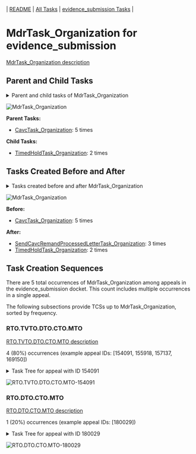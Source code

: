<!-- DO NOT EDIT THIS FILE.  This file is autogenerated. -->
| [README](../README.md) | [All Tasks](../alltasks.md) | [evidence_submission Tasks](tasklist.md) |

# MdrTask_Organization for evidence_submission

[MdrTask_Organization description](../descr/MdrTask_Organization.md)

## Parent and Child Tasks

<details><summary markdown='span'>Parent and child tasks of MdrTask_Organization
</summary>

```
digraph G {
rankdir=LR;
node [shape=box]
"MdrTask_Organization" -> "TimedHoldTask_Organization" [label=2]
"CavcTask_Organization" -> "MdrTask_Organization" [label=5]
}
```
</details>

![MdrTask_Organization](dot/MdrTask_Organization-parentchild.dot.png)

**Parent Tasks:**

   * [CavcTask_Organization](CavcTask_Organization.md): 5 times

**Child Tasks:**

   * [TimedHoldTask_Organization](TimedHoldTask_Organization.md): 2 times

## Tasks Created Before and After

<details><summary markdown='span'>Tasks created before and after MdrTask_Organization</summary>

```
digraph G {
rankdir=LR;

"MdrTask_Organization" -> "SendCavcRemandProcessedLetterTask_Organization" [label=3]
"MdrTask_Organization" -> "TimedHoldTask_Organization" [label=2]
"CavcTask_Organization" -> "MdrTask_Organization" [label=5]
}
```
</details>

![MdrTask_Organization](dot/MdrTask_Organization.dot.png)

**Before:**

   * [CavcTask_Organization](CavcTask_Organization.md): 5 times

**After:**

   * [SendCavcRemandProcessedLetterTask_Organization](SendCavcRemandProcessedLetterTask_Organization.md): 3 times
   * [TimedHoldTask_Organization](TimedHoldTask_Organization.md): 2 times

## Task Creation Sequences

There are 5 total occurrences of MdrTask_Organization among appeals in the evidence_submission docket.  This count includes multiple occurrences in a single appeal.

The following subsections provide TCSs up to MdrTask_Organization, sorted by frequency.

### RTO.TVTO.DTO.CTO.MTO

[RTO.TVTO.DTO.CTO.MTO description](../descr/RTO.TVTO.DTO.CTO.MTO.md)

4 (80%) occurrences (example appeal IDs: [154091, 155918, 157137, 169150])

<details><summary markdown='span'>Task Tree for appeal with ID 154091</summary>

```
@startuml
skinparam {
  ObjectBorderColor #555
  ObjectBorderThickness 0
  ObjectFontStyle bold
  ObjectFontSize 14
  ObjectAttributeFontColor #333
  ObjectAttributeFontSize 12
}
  object 0.RootTask #8dd3c7 {
Organization
}
  object 1.TrackVeteranTask #bebada {
Organization
}
  object 2.DistributionTask #ffffb3 {
Organization
}
  object 3.CavcTask #bcbd22 {
Organization
}
  object 4.MdrTask #d62728 {
Organization  <back:white>    </back>
}
  object 5.SendCavcRemandProcessedLetterTask #7f7f7f {
Organization
}
  object 6.SendCavcRemandProcessedLetterTask #7f7f7f {
User
}
  object 7.CavcRemandProcessedLetterResponseWindowTask #1f77b4 {
Organization
}
  object 8.TimedHoldTask #fccde5 {
Organization
}
  object 9.AodMotionMailTask #d9d9d9 {
Organization
}
  object 10.AodMotionMailTask #d9d9d9 {
Organization
}
  object 11.AodMotionMailTask #d9d9d9 {
User
}
  object 12.CavcRemandProcessedLetterResponseWindowTask #1f77b4 {
User
}
  object 13.JudgeAssignTask #ccebc5 {
User
}
  object 14.JudgeAssignTask #ccebc5 {
User
}
  object 15.JudgeAssignTask #ccebc5 {
User
}
  object 16.JudgeAssignTask #ccebc5 {
User
}
  object 17.JudgeDecisionReviewTask #d9d9d9 {
User
}
  object 18.AttorneyTask #bc80bd {
User
}
0.RootTask -- 1.TrackVeteranTask
0.RootTask -- 2.DistributionTask
2.DistributionTask -- 3.CavcTask
3.CavcTask -- 4.MdrTask
3.CavcTask -- 5.SendCavcRemandProcessedLetterTask
5.SendCavcRemandProcessedLetterTask -- 6.SendCavcRemandProcessedLetterTask
3.CavcTask -- 7.CavcRemandProcessedLetterResponseWindowTask
7.CavcRemandProcessedLetterResponseWindowTask -- 8.TimedHoldTask
0.RootTask -- 9.AodMotionMailTask
9.AodMotionMailTask -- 10.AodMotionMailTask
10.AodMotionMailTask -- 11.AodMotionMailTask
7.CavcRemandProcessedLetterResponseWindowTask -- 12.CavcRemandProcessedLetterResponseWindowTask
0.RootTask -- 13.JudgeAssignTask
0.RootTask -- 14.JudgeAssignTask
0.RootTask -- 15.JudgeAssignTask
0.RootTask -- 16.JudgeAssignTask
0.RootTask -- 17.JudgeDecisionReviewTask
17.JudgeDecisionReviewTask -- 18.AttorneyTask
@enduml
```
</details>

![RTO.TVTO.DTO.CTO.MTO-154091](uml/RTO.TVTO.DTO.CTO.MTO-154091.png)

### RTO.DTO.CTO.MTO

[RTO.DTO.CTO.MTO description](../descr/RTO.DTO.CTO.MTO.md)

1 (20%) occurrences (example appeal IDs: [180029])

<details><summary markdown='span'>Task Tree for appeal with ID 180029</summary>

```
@startuml
skinparam {
  ObjectBorderColor #555
  ObjectBorderThickness 0
  ObjectFontStyle bold
  ObjectFontSize 14
  ObjectAttributeFontColor #333
  ObjectAttributeFontSize 12
}
  object 0.RootTask #8dd3c7 {
Organization
}
  object 1.DistributionTask #ffffb3 {
Organization
}
  object 2.CavcTask #bcbd22 {
Organization
}
  object 3.MdrTask #d62728 {
Organization  <back:white>    </back>
}
  object 4.SendCavcRemandProcessedLetterTask #7f7f7f {
Organization
}
  object 5.SendCavcRemandProcessedLetterTask #7f7f7f {
User
}
  object 6.CavcRemandProcessedLetterResponseWindowTask #1f77b4 {
Organization
}
  object 7.TimedHoldTask #fccde5 {
Organization
}
0.RootTask -- 1.DistributionTask
1.DistributionTask -- 2.CavcTask
2.CavcTask -- 3.MdrTask
2.CavcTask -- 4.SendCavcRemandProcessedLetterTask
4.SendCavcRemandProcessedLetterTask -- 5.SendCavcRemandProcessedLetterTask
2.CavcTask -- 6.CavcRemandProcessedLetterResponseWindowTask
6.CavcRemandProcessedLetterResponseWindowTask -- 7.TimedHoldTask
@enduml
```
</details>

![RTO.DTO.CTO.MTO-180029](uml/RTO.DTO.CTO.MTO-180029.png)


